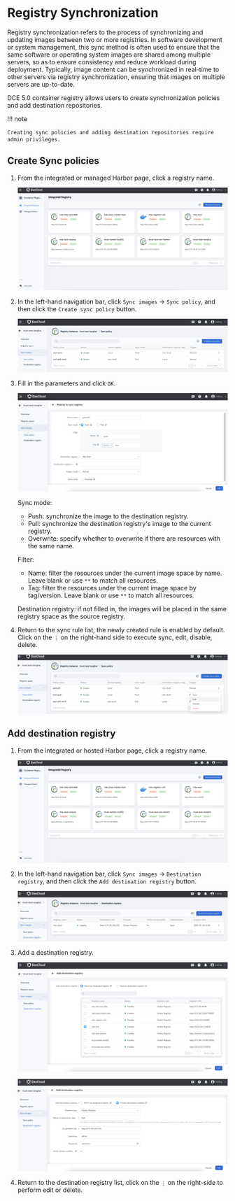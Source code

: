 # Registry Synchronization

Registry synchronization refers to the process of synchronizing and updating images between two or more registries. 
In software development or system management, this sync method is often used to ensure that the same software or operating system images are shared among multiple servers, 
so as to ensure consistency and reduce workload during deployment. Typically, image content can be synchronized in real-time to other servers via registry synchronization, 
ensuring that images on multiple servers are up-to-date.

DCE 5.0 container registry allows users to create synchronization policies and add destination repositories.

!!! note

    Creating sync policies and adding destination repositories require admin privileges.

## Create Sync policies

1. From the integrated or managed Harbor page, click a registry name.

    ![Select a registry](../img/sync00.png)

2. In the left-hand navigation bar, click `Sync images` -> `Sync policy`, and then click the `Create sync policy` button.

    ![Click the button](../img/sync01.png)

3. Fill in the parameters and click `OK`.

    ![Configure parameters](../img/sync02.png)

    Sync mode:
    - Push: synchronize the image to the destination registry.
    - Pull: synchronize the destination registry's image to the current registry.
    - Overwrite: specify whether to overwrite if there are resources with the same name.
    
    Filter:
    - Name: filter the resources under the current image space by name. Leave blank or use `**` to match all resources.
    - Tag: filter the resources under the current image space by tag/version. Leave blank or use `**` to match all resources.
    
    Destination registry: if not filled in, the images will be placed in the same registry space as the source registry.

4. Return to the sync rule list, the newly created rule is enabled by default. Click on the `⋮` on the right-hand side to execute sync, edit, disable, delete.

    ![More operations](../img/sync03.png)

## Add destination registry

1. From the integrated or hosted Harbor page, click a registry name.

    ![Select a registry](../img/sync00.png)

2. In the left-hand navigation bar, click `Sync images` -> `Destination registry`, and then click the `Add destination registry` button.

    ![Click the button](../img/target01.png)

3. Add a destination registry.

    ![Select](../img/target02.png)

    ![Customize](../img/target03.png)

4. Return to the destination registry list, click on the `⋮` on the right-side to perform edit or delete.
